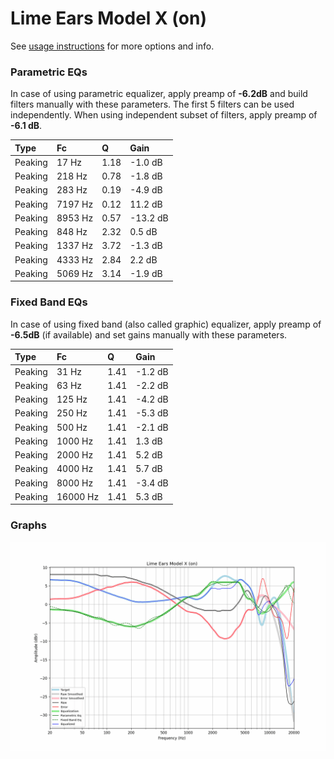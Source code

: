 # Lime Ears Model X (on)
See [usage instructions](https://github.com/jaakkopasanen/AutoEq#usage) for more options and info.

### Parametric EQs
In case of using parametric equalizer, apply preamp of **-6.2dB** and build filters manually
with these parameters. The first 5 filters can be used independently.
When using independent subset of filters, apply preamp of **-6.1 dB**.

| Type    | Fc      |    Q | Gain     |
|:--------|:--------|:-----|:---------|
| Peaking | 17 Hz   | 1.18 | -1.0 dB  |
| Peaking | 218 Hz  | 0.78 | -1.8 dB  |
| Peaking | 283 Hz  | 0.19 | -4.9 dB  |
| Peaking | 7197 Hz | 0.12 | 11.2 dB  |
| Peaking | 8953 Hz | 0.57 | -13.2 dB |
| Peaking | 848 Hz  | 2.32 | 0.5 dB   |
| Peaking | 1337 Hz | 3.72 | -1.3 dB  |
| Peaking | 4333 Hz | 2.84 | 2.2 dB   |
| Peaking | 5069 Hz | 3.14 | -1.9 dB  |

### Fixed Band EQs
In case of using fixed band (also called graphic) equalizer, apply preamp of **-6.5dB**
(if available) and set gains manually with these parameters.

| Type    | Fc       |    Q | Gain    |
|:--------|:---------|:-----|:--------|
| Peaking | 31 Hz    | 1.41 | -1.2 dB |
| Peaking | 63 Hz    | 1.41 | -2.2 dB |
| Peaking | 125 Hz   | 1.41 | -4.2 dB |
| Peaking | 250 Hz   | 1.41 | -5.3 dB |
| Peaking | 500 Hz   | 1.41 | -2.1 dB |
| Peaking | 1000 Hz  | 1.41 | 1.3 dB  |
| Peaking | 2000 Hz  | 1.41 | 5.2 dB  |
| Peaking | 4000 Hz  | 1.41 | 5.7 dB  |
| Peaking | 8000 Hz  | 1.41 | -3.4 dB |
| Peaking | 16000 Hz | 1.41 | 5.3 dB  |

### Graphs
![](./Lime%20Ears%20Model%20X%20(on).png)